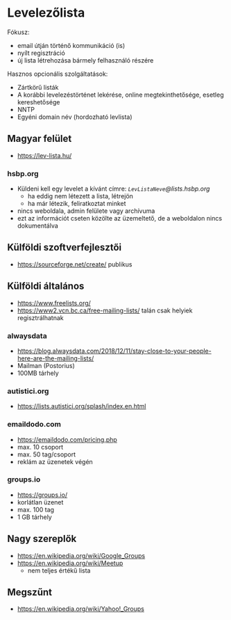 # Levelezőlista

Fókusz:

* email útján történő kommunikáció (is)
* nyílt regisztráció
* új lista létrehozása bármely felhasználó részére

Hasznos opcionális szolgáltatások:

* Zártkörű listák
* A korábbi levelezéstörténet lekérése, online megtekinthetősége, esetleg kereshetősége
* NNTP
* Egyéni domain név (hordozható levlista)

## Magyar felület

* https://lev-lista.hu/

### hsbp.org

* Küldeni kell egy levelet a kívánt címre: _`LevListaNeve`@lists.hsbp.org_
  * ha eddig nem létezett a lista, létrejön
  * ha már létezik, feliratkoztat minket
* nincs weboldala, admin felülete vagy archívuma
* ezt az információt cseten közölte az üzemeltető, de a weboldalon nincs dokumentálva

## Külföldi szoftverfejlesztői

* https://sourceforge.net/create/ publikus

## Külföldi általános

* https://www.freelists.org/
* https://www2.vcn.bc.ca/free-mailing-lists/ talán csak helyiek regisztrálhatnak

### alwaysdata

* https://blog.alwaysdata.com/2018/12/11/stay-close-to-your-people-here-are-the-mailing-lists/
* Mailman (Postorius)
* 100MB tárhely

### autistici.org

* https://lists.autistici.org/splash/index.en.html

### emaildodo.com

* https://emaildodo.com/pricing.php
* max. 10 csoport
* max. 50 tag/csoport
* reklám az üzenetek végén

### groups.io

* https://groups.io/
* korlátlan üzenet
* max. 100 tag
* 1 GB tárhely

## Nagy szereplők

* https://en.wikipedia.org/wiki/Google_Groups
* https://en.wikipedia.org/wiki/Meetup
  * nem teljes értékű lista

## Megszűnt

* https://en.wikipedia.org/wiki/Yahoo!_Groups
